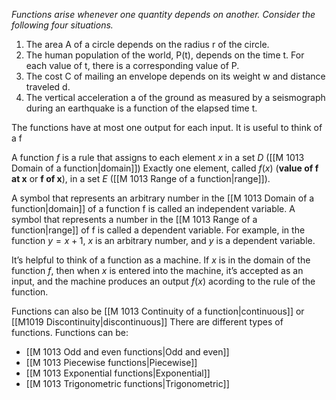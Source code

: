 _Functions arise whenever one quantity depends on another. Consider the following four_
_situations._

1. The area A of a circle depends on the radius r of the circle.
2. The human population of the world, P(t), depends on the time t. For each value of t, there is a corresponding value of P.
3. The cost C of mailing an envelope depends on its weight w and distance traveled d.
4. The vertical acceleration a of the ground as measured by a seismograph during an earthquake is a function of the elapsed time t. 

The functions have at most one output for each input. It is useful to think of a f

A function $f$ is a rule that assigns to each element $x$ in a set $D$ ([[M 1013 Domain of a function|domain]]) Exactly one element, called $f(x)$ (**value of f at x** or **f of x**), in a set $E$ ([[M 1013 Range of a function|range]]).

A symbol that represents an arbitrary number in the [[M 1013 Domain of a function|domain]] of a function f is called an independent variable. A symbol that represents a number in the [[M 1013 Range of a function|range]] of f is called a dependent variable. For example, in the function $y = x + 1$, $x$ is an arbitrary number, and $y$ is a dependent variable. 

It’s helpful to think of a function as a machine. If $x$ is in the domain of the function $f$, then when $x$ is entered into the machine, it’s accepted as an input, and the machine produces an output $f(x)$ acording to the rule of the function.

Functions can also be [[M 1013 Continuity of a function|continuous]] or [[M1019 Discontinuity|discontinuous]]
There are different types of functions. Functions can be:
- [[M 1013 Odd and even functions|Odd and even]]
- [[M 1013 Piecewise functions|Piecewise]] 
- [[M 1013 Exponential functions|Exponential]]
- [[M 1013 Trigonometric functions|Trigonometric]]